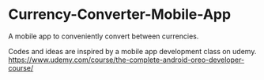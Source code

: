 # Currency-Converter-Mobile-App
A mobile app to conveniently convert between currencies.

Codes and ideas are inspired by a mobile app development class on udemy.
https://www.udemy.com/course/the-complete-android-oreo-developer-course/
